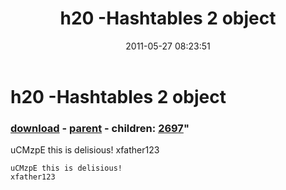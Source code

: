﻿---
pid:            2696
parent:         2324
children:       2697
poster:         nQPuDDji
title:          h20 -Hashtables 2 object
date:           2011-05-27 08:23:51
format:         posh
---

# h20 -Hashtables 2 object

### [download](2696.ps1) - [parent](2324.md) - children: [2697](2697.md)"

uCMzpE this is delisious!
xfather123

```posh
uCMzpE this is delisious!
xfather123
```
